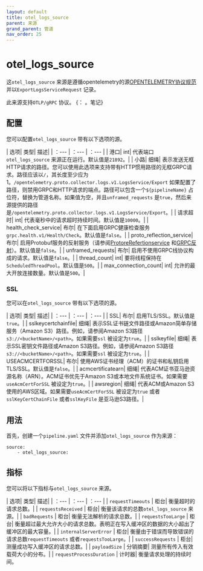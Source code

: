 ```yaml
---
layout: default
title: otel_logs_source 
parent: 来源
grand_parent: 管道
nav_order: 25
---
```


# otel_logs_source


这`otel_logs_source` 来源是遵循opentelemetry的源[OPENTELEMETRY协议规范](https://github.com/open-telemetry/oteps/blob/master/text/0035-opentelemetry-protocol.md) 并以`ExportLogsServiceRequest` 记录。

此来源支持`OTLP/gRPC` 协议。
{： 。笔记}

## 配置

您可以配置`otel_logs_source` 带有以下选项的源。

| 选项| 类型| 描述|
| ：--- | ：--- | ：--- |
| 港口| int| 代表端口`otel_logs_source` 来源正在运行。默认值是`21892`。|
| 小路| 细绳| 表示发送无框HTTP请求的路径。您可以使用此选项来支持带有HTTP惯用路径的无框GRPC请求。路径应该以`/`，其长度至少应为1。`/opentelemetry.proto.collector.logs.v1.LogsService/Export` 如果配置了路径，则禁用GRPC和HTTP请求的端点。路径可以包含一个`${pipelineName}` 占位符，替换为管道名称。如果值为空，并且`unframed_requests` 是`true`，然后来源提供的路径是`/opentelemetry.proto.collector.logs.v1.LogsService/Export`。| 
| 请求超时| int| 代表毫秒中的请求超时持续时间。默认值是`10000`。|
| health_check_service| 布尔| 在下面启用GRPC健康检查服务`grpc.health.v1/Health/Check`。默认值是`false`。|
| proto_reflection_service| 布尔| 启用Protobuf服务的反射服务（请参阅[ProtoreRefertionservice](https://grpc.github.io/grpc-java/javadoc/io/grpc/protobuf/services/ProtoReflectionService.html) 和[GRPC反射](https://github.com/grpc/grpc-java/blob/master/documentation/server-reflection-tutorial.md)）。默认值是`false`。|
| unframed_requests| 布尔| 启用不使用GRPC线协议构成的请求。默认值是`false`。|
| thread_count| int| 要将线程保持在`ScheduledThreadPool`。默认值是`500`。|
| max_connection_count| int| 允许的最大开放连接数量。默认值是`500`。|

### SSL

您可以在`otel_logs_source` 带有以下选项的源。

| 选项| 类型| 描述|
| ：--- | ：--- | ：--- |
| SSL| 布尔| 启用TLS/SSL。默认值是`true`。|
| sslkeycertchainfile| 细绳| 表示SSL证书链文件路径或Amazon简单存储服务（Amazon S3）路径。例如，请参阅Amazon S3路径`s3://<bucketName>/<path>`。如果需要`ssl` 被设定为`true`。|
| sslkeyfile| 细绳| 表示SSL密钥文件路径或Amazon S3路径。例如，请参阅Amazon S3路径`s3://<bucketName>/<path>`。如果需要`ssl` 被设定为`true`。|
| USEACMCERTFORSSL| 布尔| 使用AWS证书经理（ACM）的证书和私钥启用TLS/SSL。默认值是`false`。|
| acmcertificatearn| 细绳| 代表ACM证书亚马逊资源名称（ARN）。ACM证书优先于Amazon S3或本地文件系统证书。如果需要`useAcmCertForSSL` 被设定为`true`。|
| awsregion| 细绳| 代表ACM或Amazon S3使用的AWS区域。如果需要`useAcmCertForSSL` 被设定为`true` 或者`sslKeyCertChainFile` 或者`sslKeyFile` 是亚马逊S3路径。|

## 用法

首先，创建一个`pipeline.yaml` 文件并添加`otel_logs_source` 作为来源：

```
source:
    - otel_logs_source:
```

## 指标

您可以将以下指标与`otel_logs_source` 来源。

| 选项| 类型| 描述|
| ：--- | ：--- | ：--- | 
| `requestTimeouts` | 柜台| 衡量超时的请求总数。| 
| `requestsReceived` | 柜台| 衡量该请求的总数`otel_logs_source` 来源。|
| `badRequests` | 柜台| 衡量无法解析的请求总数。|
| `requestsTooLarge` | 柜台| 衡量超过最大允许大小的请求总数。表明正在写入缓冲区的数据的大小超出了缓冲区的最大容量。|
| `internalServerError` | 柜台| 衡量由于错误而导致错误的请求总数`requestTimeouts` 或者`requestsTooLarge`。|
| `successRequests` | 柜台| 测量成功写入缓冲区的请求总数。|
| `payloadSize` | 分销摘要| 测量所有传入有效载荷大小的分布。|
| `requestProcessDuration` | 计时器| 衡量请求处理的持续时间。

